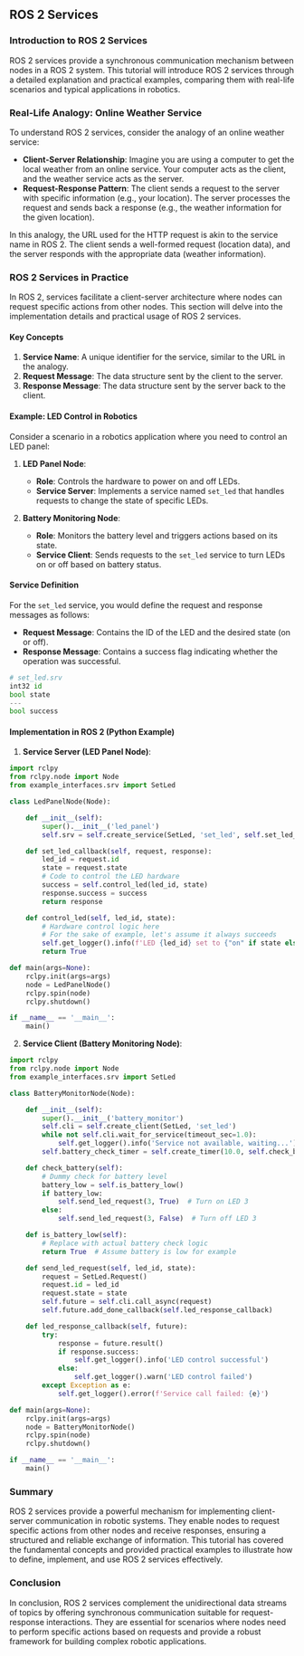
## ROS 2 Services

### Introduction to ROS 2 Services

ROS 2 services provide a synchronous communication mechanism between nodes in a ROS 2 system. This tutorial will introduce ROS 2 services through a detailed explanation and practical examples, comparing them with real-life scenarios and typical applications in robotics.

### Real-Life Analogy: Online Weather Service

To understand ROS 2 services, consider the analogy of an online weather service:

- **Client-Server Relationship**: Imagine you are using a computer to get the local weather from an online service. Your computer acts as the client, and the weather service acts as the server.
- **Request-Response Pattern**: The client sends a request to the server with specific information (e.g., your location). The server processes the request and sends back a response (e.g., the weather information for the given location).

In this analogy, the URL used for the HTTP request is akin to the service name in ROS 2. The client sends a well-formed request (location data), and the server responds with the appropriate data (weather information).

### ROS 2 Services in Practice

In ROS 2, services facilitate a client-server architecture where nodes can request specific actions from other nodes. This section will delve into the implementation details and practical usage of ROS 2 services.

#### Key Concepts

1. **Service Name**: A unique identifier for the service, similar to the URL in the analogy.
2. **Request Message**: The data structure sent by the client to the server.
3. **Response Message**: The data structure sent by the server back to the client.

#### Example: LED Control in Robotics

Consider a scenario in a robotics application where you need to control an LED panel:

1. **LED Panel Node**:

   - **Role**: Controls the hardware to power on and off LEDs.
   - **Service Server**: Implements a service named `set_led` that handles requests to change the state of specific LEDs.
2. **Battery Monitoring Node**:

   - **Role**: Monitors the battery level and triggers actions based on its state.
   - **Service Client**: Sends requests to the `set_led` service to turn LEDs on or off based on battery status.

#### Service Definition

For the `set_led` service, you would define the request and response messages as follows:

- **Request Message**: Contains the ID of the LED and the desired state (on or off).
- **Response Message**: Contains a success flag indicating whether the operation was successful.

```python
# set_led.srv
int32 id
bool state
---
bool success
```

#### Implementation in ROS 2 (Python Example)

1. **Service Server (LED Panel Node)**:

```python
import rclpy
from rclpy.node import Node
from example_interfaces.srv import SetLed

class LedPanelNode(Node):

    def __init__(self):
        super().__init__('led_panel')
        self.srv = self.create_service(SetLed, 'set_led', self.set_led_callback)

    def set_led_callback(self, request, response):
        led_id = request.id
        state = request.state
        # Code to control the LED hardware
        success = self.control_led(led_id, state)
        response.success = success
        return response

    def control_led(self, led_id, state):
        # Hardware control logic here
        # For the sake of example, let's assume it always succeeds
        self.get_logger().info(f'LED {led_id} set to {"on" if state else "off"}')
        return True

def main(args=None):
    rclpy.init(args=args)
    node = LedPanelNode()
    rclpy.spin(node)
    rclpy.shutdown()

if __name__ == '__main__':
    main()
```

2. **Service Client (Battery Monitoring Node)**:

```python
import rclpy
from rclpy.node import Node
from example_interfaces.srv import SetLed

class BatteryMonitorNode(Node):

    def __init__(self):
        super().__init__('battery_monitor')
        self.cli = self.create_client(SetLed, 'set_led')
        while not self.cli.wait_for_service(timeout_sec=1.0):
            self.get_logger().info('Service not available, waiting...')
        self.battery_check_timer = self.create_timer(10.0, self.check_battery)

    def check_battery(self):
        # Dummy check for battery level
        battery_low = self.is_battery_low()
        if battery_low:
            self.send_led_request(3, True)  # Turn on LED 3
        else:
            self.send_led_request(3, False)  # Turn off LED 3

    def is_battery_low(self):
        # Replace with actual battery check logic
        return True  # Assume battery is low for example

    def send_led_request(self, led_id, state):
        request = SetLed.Request()
        request.id = led_id
        request.state = state
        self.future = self.cli.call_async(request)
        self.future.add_done_callback(self.led_response_callback)

    def led_response_callback(self, future):
        try:
            response = future.result()
            if response.success:
                self.get_logger().info('LED control successful')
            else:
                self.get_logger().warn('LED control failed')
        except Exception as e:
            self.get_logger().error(f'Service call failed: {e}')

def main(args=None):
    rclpy.init(args=args)
    node = BatteryMonitorNode()
    rclpy.spin(node)
    rclpy.shutdown()

if __name__ == '__main__':
    main()
```

### Summary

ROS 2 services provide a powerful mechanism for implementing client-server communication in robotic systems. They enable nodes to request specific actions from other nodes and receive responses, ensuring a structured and reliable exchange of information. This tutorial has covered the fundamental concepts and provided practical examples to illustrate how to define, implement, and use ROS 2 services effectively.

### Conclusion

In conclusion, ROS 2 services complement the unidirectional data streams of topics by offering synchronous communication suitable for request-response interactions. They are essential for scenarios where nodes need to perform specific actions based on requests and provide a robust framework for building complex robotic applications.

